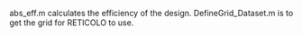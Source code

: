 abs_eff.m calculates the efficiency of the design. DefineGrid_Dataset.m is to get the grid for RETICOLO to use. 
